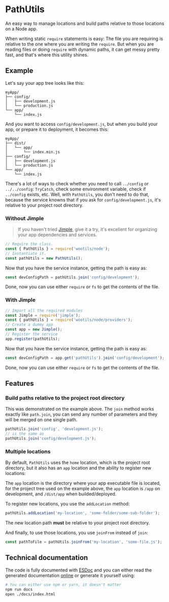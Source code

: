 # PathUtils

An easy way to manage locations and build paths relative to those locations on a Node app.

When writing static `require` statements is easy: The file you are requiring is relative to the one where you are writing the `require`. But when you are reading files or doing `require` with dynamic paths, it can get messy pretty fast, and that's where this utility shines.

## Example

Let's say your app tree looks like this:

```
myApp/
├── config/
│   ├── development.js
│   └── production.js
└── app/
    └── index.js
```

And you want to access `config/development.js`, but when you build your app, or prepare it to deployment, it becomes this:

```
myApp/
├── dist/
│   └── app/
│       └── index.min.js
├── config/
│   ├── development.js
│   └── production.js
└── app/
    └── index.js
```

There's a lot of ways to check whether you need to call `../config` or `../../config`: `TryCatch`, check some environment variable, check if `../config` exists, etc. Well, with `PathUtils`, you don't need to do that, because the service knowns that if you ask for `config/development.js`, it's relative to your project root directory.

### Without Jimple

> If you haven't tried [Jimple](https://github.com/fjorgemota/jimple), give it a try, it's excellent for organizing your app dependencies and services.

```js
// Require the class.
const { PathUtils } = require('wootils/node');
// Instantiate it.
const pathUtils = new PathUtils();
```

Now that you have the service instance, getting the path is easy as:

```js
const devConfigPath = pathUtils.join('config/development');
```

Done, now you can use either `require` or `fs` to get the contents of the file.

### With Jimple

```js
// Import all the required modules
const Jimple = require('jimple');
const { pathUtils } = require('wootils/node/providers');
// Create a dummy app
const app = new Jimple();
// Register the service
app.register(pathUtils);
```

Now that you have the service instance, getting the path is easy as:

```js
const devConfigPath = app.get('pathUtils').join('config/development');
```

Done, now you can use either `require` or `fs` to get the contents of the file.

## Features

### Build paths relative to the project root directory

This was demonstrated on the example above. The `join` method works exactly like `path.join`, you can send any number of parameters and they will be merged on one single path.

```js
pathUtils.join('config', 'development.js');
// is the same as
pathUtils.join('config/development.js');
```

### Multiple locations

By default, `PathUtils` uses the `home` location, which is the project root directory, but it also has an `app` location and the ability to register new locations:

The `app` location is the directory where your app executable file is located, for the project tree used on the example above, the `app` location is `/app` on development, and `/dist/app` when builded/deployed.

To register new locations, you use the `addLocation` method:

```js
pathUtils.addLocation('my-location', 'some-folder/some-sub-folder');
```

The new location path **must** be relative to your project root directory.

And finally, to use those locations, you use `joinFrom` instead of `join`:

```js
const pathToFile = pathUtils.joinFrom('my-location', 'some-file.js');
```

## Technical documentation

The code is fully documented with [ESDoc](https://esdoc.org) and you can either read the generated documentation [online](https://doc.esdoc.org/github.com/homer0/wootils/class/wootils/node/pathUtils.js~PathUtils.html) or generate it yourself using:

```bash
# You can either use npm or yarn, it doesn't matter
npm run docs
open ./docs/index.html
```